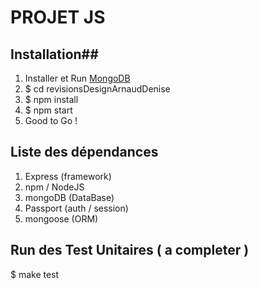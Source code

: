 # PROJET JS

## Installation##

1. Installer et Run [MongoDB](https://docs.mongodb.com/)
2. $ cd revisionsDesignArnaudDenise
3. $ npm install
4. $ npm start
5. Good to Go !

## Liste des dépendances ##

1. Express (framework)
2. npm / NodeJS
3. mongoDB (DataBase)
4. Passport (auth / session)
5. mongoose (ORM)

## Run des Test Unitaires ( a completer ) ##

$ make test


